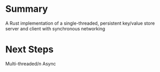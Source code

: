 # Summary
A Rust implementation of a single-threaded, persistent key/value store server and client with synchronous networking

# Next Steps
Multi-threaded/n
Async
